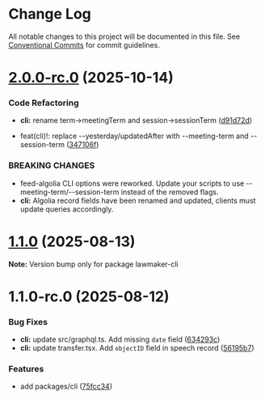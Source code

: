 # Change Log

All notable changes to this project will be documented in this file.
See [Conventional Commits](https://conventionalcommits.org) for commit guidelines.

# [2.0.0-rc.0](https://github.com/twreporter/congress-dashboard-monorepo/compare/lawmaker-cli@1.1.0...lawmaker-cli@2.0.0-rc.0) (2025-10-14)

### Code Refactoring

- **cli:** rename term->meetingTerm and session->sessionTerm ([d91d72d](https://github.com/twreporter/congress-dashboard-monorepo/commit/d91d72db77c72bad4fb6bb25ddaec2ec8778e519))

- feat(cli)!: replace --yesterday/updatedAfter with --meeting-term and --session-term ([347106f](https://github.com/twreporter/congress-dashboard-monorepo/commit/347106f0c79aa68a631aecb856c493af6d9a1a07))

### BREAKING CHANGES

- feed-algolia CLI options were reworked.
  Update your scripts to use --meeting-term/--session-term instead of the removed flags.
- **cli:** Algolia record fields have been renamed and updated,
  clients must update queries accordingly.

# [1.1.0](https://github.com/twreporter/congress-dashboard-monorepo/compare/lawmaker-cli@1.1.0-rc.0...lawmaker-cli@1.1.0) (2025-08-13)

**Note:** Version bump only for package lawmaker-cli

# 1.1.0-rc.0 (2025-08-12)

### Bug Fixes

- **cli:** update src/graphql.ts. Add missing `date` field ([634293c](https://github.com/twreporter/congress-dashboard-monorepo/commit/634293c61da7c535f9038bee840d504aae181144))
- **cli:** update transfer.tsx. Add `objectID` field in speech record ([56195b7](https://github.com/twreporter/congress-dashboard-monorepo/commit/56195b7ece7f2e2ab5d3ad25e52aa2feda31601e))

### Features

- add packages/cli ([75fcc34](https://github.com/twreporter/congress-dashboard-monorepo/commit/75fcc34a2816f9c588943f8c7660f8e37fbbed73))
